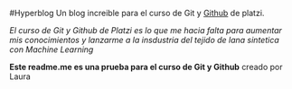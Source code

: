 #Hyperblog
Un blog increible para el curso de Git y [Github](https://github.com/laup8498 "Github") de platzi.

*El curso de Git y Github de Platzi es lo  que me hacia falta para aumentar mis conocimientos y lanzarme a la insdustria del tejido de lana sintetica con Machine Learning*

**Este readme.me es una prueba para el curso de Git y Github** 
creado por Laura